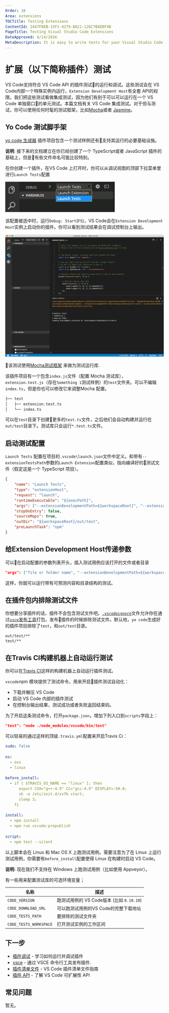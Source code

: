 ```yaml
---
Order: 10
Area: extensions
TOCTitle: Testing Extensions
ContentId: 2447F8EB-15F1-4279-B621-126C7B8EBF4B
PageTitle: Testing Visual Studio Code Extensions
DateApproved: 4/14/2016
MetaDescription: It is easy to write tests for your Visual Studio Code extension (plug-in).  The Yo Code extension generator scaffolds the necessary settings to run and debug your extension tests directly in Visual Studio Code.
---
```


# 扩展（以下简称插件）测试

VS Code支持符合 VS Code API 的插件测试的运行和调试。这些测试会在 VS Code内部一个特殊实例内运行，`Extension Development Host`有全套 API的权限。我们把这些测试看做集成测试，因为他们有别于可以可以运行在一个 VS Code 单独窗口的单元测试。本篇文档有关 VS Code 集成测试。对于但与测试，你可以使用任何时髦的测试框架，比如[Mocha](http://mochajs.org/)或者 [Jasmine](http://jasmine.github.io/)。

## Yo Code 测试脚手架

[yo code 生成器](/md/工具/yocode扩展生成器.md) 插件项目包含一个测试样例还有支持其运行的必要基础设施。

**说明**: 接下来的文档建立在你已经创建了一个 TypeScript或者 JavaScript 插件的基础上，但是有些文件命名可能比较特别。

在你创建一个插件，在VS Code 上打开时，你可以从调试视图的顶部下拉菜单里进行`Launch Tests`配置

![launch tests](images/testing-extensions/launch-tests.png)

该配置被选中时，运行`Debug: Start`(`F5`)，VS Code会在`Extension Development Host`实例上启动你的插件。你可以看到测试结果会在调试控制台上输出。

![测试结果](images/testing-extensions/test-output.png)

该测试使用[Mocha测试框架](http://mochajs.org/) 来做为测试运行库.

该插件项目有一个包含`index.js`文件（配置 Mocha 测试库），`extension.test.js`（存在`Something 1`测试样例）的`test`文件夹。可以不编辑`index.ts`，但是你也可以修改它来调整Mocha 配置。

```bash
├── test
│   ├── extension.test.ts
│   └── index.ts
```

可以在`test`目录下创建更多的`test.ts`文件，之后他们会自动构建并运行在`out/test`目录下。测试库只会运行`*.test.ts`文件。

## 启动测试配置

`Launch Tests` 配置在项目的`.vscode\launch.json`文件中定义。和带有`--extensionTestsPath`参数的`Launch Extension`配置类似，指向编译好的测试文件（假定这是一个 TypeScript 项目）。

```json
{
    "name": "Launch Tests",
    "type": "extensionHost",
    "request": "launch",
    "runtimeExecutable": "${execPath}",
    "args": ["--extensionDevelopmentPath=${workspaceRoot}", "--extensionTestsPath=${workspaceRoot}/out/test" ],
    "stopOnEntry": false,
    "sourceMaps": true,
    "outDir": "${workspaceRoot}/out/test",
    "preLaunchTask": "npm"
}
```

## 给Extension Development Host传递参数

可以在启动配置的参数列表开头，插入测试用例应该打开的文件或者目录

```json
"args": ["file or folder name", "--extensionDevelopmentPath=${workspaceRoot}", "--extensionTestsPath=${workspaceRoot}/out/test" ],
```

这样，你就可以运行带有可预测内容和目录结构的测试。

## 在插件包内排除测试文件

你想要分享插件的话，插件不会包含测试文件吧。[`.vscodeignore`](/md/工具/vse命令行工具.md#advance-usage)文件允许你在通过[`vsce`发布工具](/md/工具/vse命令行工具.md)打包，发布插件的时候排除测试文件。默认地，`yo code`生成好的插件项目排除了`test`，和`out/test`目录。

```
out/test/**
test/**
```

## 在Travis CI构建机器上自动运行测试

你可以在[Travis CI](http://travis-ci.org)这样的构建机器上自动运行插件测试。

`vscode`npm 模块提供了测试命令，用来开启插件测试自动化：

* 下载并解压 VS Code
* 启动 VS Code 内部的插件测试
* 在控制台输出结果，测试成功或者失败返回结束码。

为了开启这条测试命令，打开`package.json`，增加下列入口到`scripts`字段上：

```json
"test": "node ./node_modules/vscode/bin/test"
```

可以轻易的通过这样的顶级`.travis.yml`配置来开启Travis Ci：

```yml
sudo: false

os:
  - osx
  - linux

before_install:
  - if [ $TRAVIS_OS_NAME == "linux" ]; then
      export CXX="g++-4.9" CC="gcc-4.9" DISPLAY=:99.0;
      sh -e /etc/init.d/xvfb start;
      sleep 3;
    fi

install:
  - npm install
  - npm run vscode:prepublish

script:
  - npm test --silent
```

以上脚本会在 Linux 和 Mac OS X 上跑测试用例。需要注意为了在 Linux 上运行测试用例，你需要有`before_install`配置使得 Linux 在构建时启动 VS Code。

**说明:** 现在我们不支持在 Windows 上跑测试用例（比如使用 Appveyor）。

有一些用来配置测试库的可选环境变量；

| 名称        | 描述       |
| ------------|-------------------|
| `CODE_VERSION` | 跑测试用例的 VS Code版本 (比如 `0.10.10`) |
| `CODE_DOWNLOAD_URL` | 可以跑测试用例的VS Code的完整下载地址 |
| `CODE_TESTS_PATH` | 要排除的测试文件夹 |
| `CODE_TESTS_WORKSPACE` | 打开测试实例的工作区间 |

## 下一步

* [插件调试](/md/扩展/调试-扩展.md) - 学习如何运行并调试插件
* [vsce](/md/工具/vse命令行工具.md) - 通过 VSCE 命令行工具发布插件.
* [插件清单文件](/md/扩展API/扩展manifest文件.md) - VS Code 插件清单文件指南
* [插件 API](/md/扩展API/概述.md) - 了解 VS Code 可扩展性 API

## 常见问题

暂无。
